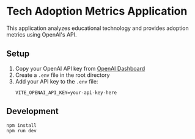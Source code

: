 # Tech Adoption Metrics Application

This application analyzes educational technology and provides adoption metrics using OpenAI's API.

## Setup

1. Copy your OpenAI API key from [OpenAI Dashboard](https://platform.openai.com/api-keys)
2. Create a `.env` file in the root directory
3. Add your API key to the `.env` file:
   ```
   VITE_OPENAI_API_KEY=your-api-key-here
   ```

## Development

```bash
npm install
npm run dev
```